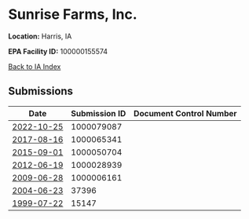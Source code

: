 # Sunrise Farms, Inc.

**Location:** Harris, IA

**EPA Facility ID:** 100000155574

[Back to IA Index](../../index.md)

## Submissions

| Date | Submission ID | Document Control Number |
|------|--------------|-------------------------|
| [2022-10-25](submissions/1000079087.md) | 1000079087 |  |
| [2017-08-16](submissions/1000065341.md) | 1000065341 |  |
| [2015-09-01](submissions/1000050704.md) | 1000050704 |  |
| [2012-06-19](submissions/1000028939.md) | 1000028939 |  |
| [2009-06-28](submissions/1000006161.md) | 1000006161 |  |
| [2004-06-23](submissions/37396.md) | 37396 |  |
| [1999-07-22](submissions/15147.md) | 15147 |  |
